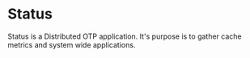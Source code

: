 # Status
Status is a Distributed OTP application. It's purpose is to gather
cache metrics and system wide applications.
